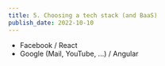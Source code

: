 ```yaml
---
title: 5. Choosing a tech stack (and BaaS)
publish_date: 2022-10-10
---
```


- Facebook / React
- Google (Mail, YouTube, ...) / Angular
